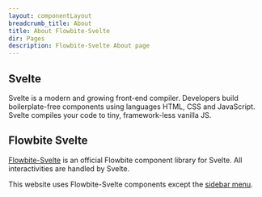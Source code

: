 ```yaml
---
layout: componentLayout
breadcrumb_title: About
title: About Flowbite-Svelte
dir: Pages
description: Flowbite-Svelte About page
---
```


<script>
  import { A } from '$lib'
</script>

## Svelte

Svelte is a modern and growing front-end compiler. Developers build boilerplate-free components using languages HTML, CSS and JavaScript. Svelte compiles your code to tiny, framework-less vanilla JS.

## Flowbite Svelte

<A class="text-blue-700" href="/">Flowbite-Svelte</A> is an official Flowbite component library for Svelte. All interactivities are handled by Svelte.

This website uses Flowbite-Svelte components except the <A class="text-blue-700" href="https://github.com/shinokada/svelte-sidebar" target="_blank" rel="noreferrer">sidebar menu</A>.


